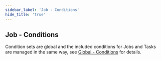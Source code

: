 ```yaml
---
sidebar_label: 'Job - Conditions'
hide_title: 'true'
---
```


## Job - Conditions

Condition sets are global and the included conditions for Jobs and Tasks are managed in the same way, see [Global - Conditions](../server/global-conditions) for details.